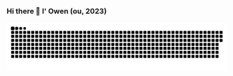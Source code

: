 ### Hi there 👋 I' Owen (ou, 2023)




<picture>
  <source media="(prefers-color-scheme: dark)" srcset="https://github.com/DriverOwen/DriverOwen/blob/main/profile-snake-contrib/github-contribution-grid-snake-dark.svg" />
  <source media="(prefers-color-scheme: light)" srcset="https://github.com/DriverOwen/DriverOwen/blob/main/profile-snake-contrib/github-contribution-grid-snake.svg" />
  <img alt="github-snake" src="https://github.com/DriverOwen/DriverOwen/blob/main/profile-snake-contrib/github-contribution-grid-snake-dark.svg" />
</picture>

